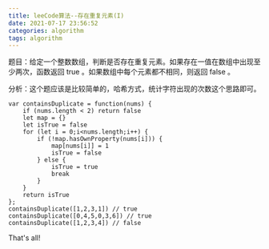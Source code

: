 ```yaml
---
title: leeCode算法--存在重复元素(I)
date: 2021-07-17 23:56:52
categories: algorithm
tags: algorithm
---
```

题目：给定一个整数数组，判断是否存在重复元素。如果存在一值在数组中出现至少两次，函数返回 true 。如果数组中每个元素都不相同，则返回 false 。

分析：这个题应该是比较简单的，哈希方式，统计字符出现的次数这个思路即可。

```
var containsDuplicate = function(nums) {
    if (nums.length < 2) return false
    let map = {}
    let isTrue = false
    for (let i = 0;i<nums.length;i++) {
        if (!map.hasOwnProperty(nums[i])) {
            map[nums[i]] = 1
            isTrue = false
        } else {
            isTrue = true
            break
        }
    }
    return isTrue
};
containsDuplicate([1,2,3,1]) // true
containsDuplicate([0,4,5,0,3,6]) // true
containsDuplicate([1,2,3,4]) // false
```
That's all!